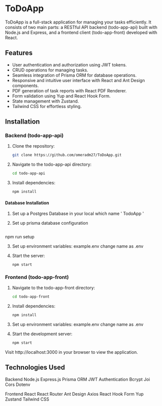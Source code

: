 # ToDoApp

ToDoApp is a full-stack application for managing your tasks efficiently. It consists of two main parts: a RESTful API backend (todo-app-api) built with Node.js and Express, and a frontend client (todo-app-front) developed with React.

## Features

- User authentication and authorization using JWT tokens.
- CRUD operations for managing tasks.
- Seamless integration of Prisma ORM for database operations.
- Responsive and intuitive user interface with React and Ant Design components.
- PDF generation of task reports with React PDF Renderer.
- Form validation using Yup and React Hook Form.
- State management with Zustand.
- Tailwind CSS for effortless styling.

## Installation


### Backend (todo-app-api)

1. Clone the repository:
   ```bash
   git clone https://github.com/omeradm27/ToDoApp.git

2. Navigate to the todo-app-api directory:
    ```bash
    cd todo-app-api

3. Install dependencies:
    ```bash
    npm install

#### Database Installation 

1. Set up a Postgres Database in your local which name ' TodoApp '

2. Set up prisma database configuration
    ```bash
  npm run setup 

3. Set up environment variables:
    example.env change name as .env

4. Start the server:
    ```bash
    npm start

### Frontend (todo-app-front)

1. Navigate to the todo-app-front directory:
    ```bash
    cd todo-app-front

2. Install dependencies:
    ```bash
    npm install

3. Set up environment variables:
    example.env change name as .env 

4. Start the development server:
    ```bash
    npm start

Visit http://localhost:3000 in your browser to view the application.

## Technologies Used

Backend
Node.js
Express.js
Prisma ORM
JWT Authentication
Bcrypt
Joi
Cors
Dotenv

Frontend
React
React Router
Ant Design
Axios
React Hook Form
Yup
Zustand
Tailwind CSS